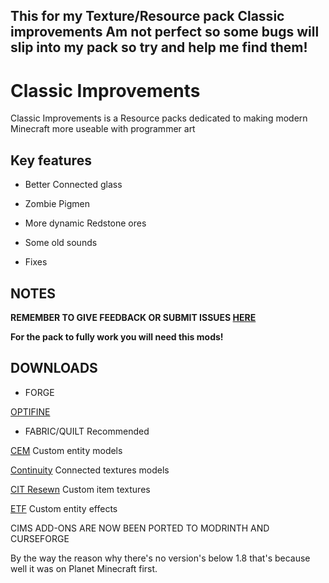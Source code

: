 ## This for my Texture/Resource pack Classic improvements Am not perfect so some bugs will slip into my pack so try and help me find them!

# Classic Improvements
Classic Improvements is a Resource packs dedicated to making modern Minecraft more useable with programmer art

## Key features 

+ Better Connected glass
 
+ Zombie Pigmen 

+ More dynamic Redstone ores

+ Some old sounds

+ Fixes

## NOTES

**REMEMBER TO GIVE FEEDBACK OR SUBMIT ISSUES [HERE](https://github.com/DeadbushCarrot/Classicimprovements/issues)**

**For the pack to fully work you will need this mods!**         

## DOWNLOADS

+ FORGE 
 
 [OPTIFINE](https://optifine.net/downloads)  

+ FABRIC/QUILT  Recommended

 [CEM](https://modrinth.com/mod/cem/versions)    Custom entity models

 [Continuity](https://modrinth.com/mod/continuity/versions)    Connected textures models 

 [CIT Resewn](https://modrinth.com/mod/cit-resewn/versions)    Custom item textures

 [ETF](https://modrinth.com/mod/entitytexturefeatures)   Custom entity effects

CIMS ADD-ONS ARE NOW BEEN PORTED TO MODRINTH AND CURSEFORGE

By the way the reason why there's no version's below 1.8 that's because well it was on Planet Minecraft first.



